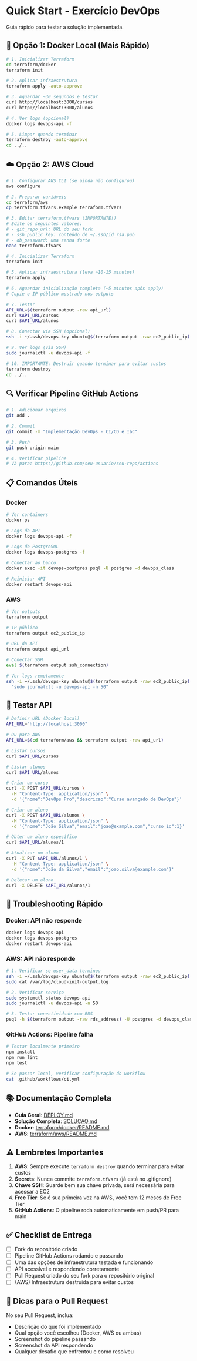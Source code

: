 # Quick Start - Exercício DevOps

Guia rápido para testar a solução implementada.

## 🚀 Opção 1: Docker Local (Mais Rápido)

```bash
# 1. Inicializar Terraform
cd terraform/docker
terraform init

# 2. Aplicar infraestrutura
terraform apply -auto-approve

# 3. Aguardar ~30 segundos e testar
curl http://localhost:3000/cursos
curl http://localhost:3000/alunos

# 4. Ver logs (opcional)
docker logs devops-api -f

# 5. Limpar quando terminar
terraform destroy -auto-approve
cd ../..
```

## ☁️ Opção 2: AWS Cloud

```bash
# 1. Configurar AWS CLI (se ainda não configurou)
aws configure

# 2. Preparar variáveis
cd terraform/aws
cp terraform.tfvars.example terraform.tfvars

# 3. Editar terraform.tfvars (IMPORTANTE!)
# Edite os seguintes valores:
# - git_repo_url: URL do seu fork
# - ssh_public_key: conteúdo de ~/.ssh/id_rsa.pub
# - db_password: uma senha forte
nano terraform.tfvars

# 4. Inicializar Terraform
terraform init

# 5. Aplicar infraestrutura (leva ~10-15 minutos)
terraform apply

# 6. Aguardar inicialização completa (~5 minutos após apply)
# Copie o IP público mostrado nos outputs

# 7. Testar
API_URL=$(terraform output -raw api_url)
curl $API_URL/cursos
curl $API_URL/alunos

# 8. Conectar via SSH (opcional)
ssh -i ~/.ssh/devops-key ubuntu@$(terraform output -raw ec2_public_ip)

# 9. Ver logs (via SSH)
sudo journalctl -u devops-api -f

# 10. IMPORTANTE: Destruir quando terminar para evitar custos
terraform destroy
cd ../..
```

## 🔍 Verificar Pipeline GitHub Actions

```bash
# 1. Adicionar arquivos
git add .

# 2. Commit
git commit -m "Implementação DevOps - CI/CD e IaC"

# 3. Push
git push origin main

# 4. Verificar pipeline
# Vá para: https://github.com/seu-usuario/seu-repo/actions
```

## 📋 Comandos Úteis

### Docker
```bash
# Ver containers
docker ps

# Logs da API
docker logs devops-api -f

# Logs do PostgreSQL
docker logs devops-postgres -f

# Conectar ao banco
docker exec -it devops-postgres psql -U postgres -d devops_class

# Reiniciar API
docker restart devops-api
```

### AWS
```bash
# Ver outputs
terraform output

# IP público
terraform output ec2_public_ip

# URL da API
terraform output api_url

# Conectar SSH
eval $(terraform output ssh_connection)

# Ver logs remotamente
ssh -i ~/.ssh/devops-key ubuntu@$(terraform output -raw ec2_public_ip) \
  "sudo journalctl -u devops-api -n 50"
```

## 🧪 Testar API

```bash
# Definir URL (Docker local)
API_URL="http://localhost:3000"

# Ou para AWS
API_URL=$(cd terraform/aws && terraform output -raw api_url)

# Listar cursos
curl $API_URL/cursos

# Listar alunos
curl $API_URL/alunos

# Criar um curso
curl -X POST $API_URL/cursos \
  -H "Content-Type: application/json" \
  -d '{"nome":"DevOps Pro","descricao":"Curso avançado de DevOps"}'

# Criar um aluno
curl -X POST $API_URL/alunos \
  -H "Content-Type: application/json" \
  -d '{"nome":"João Silva","email":"joao@example.com","curso_id":1}'

# Obter um aluno específico
curl $API_URL/alunos/1

# Atualizar um aluno
curl -X PUT $API_URL/alunos/1 \
  -H "Content-Type: application/json" \
  -d '{"nome":"João da Silva","email":"joao.silva@example.com"}'

# Deletar um aluno
curl -X DELETE $API_URL/alunos/1
```

## 🐛 Troubleshooting Rápido

### Docker: API não responde
```bash
docker logs devops-api
docker logs devops-postgres
docker restart devops-api
```

### AWS: API não responde
```bash
# 1. Verificar se user_data terminou
ssh -i ~/.ssh/devops-key ubuntu@$(terraform output -raw ec2_public_ip)
sudo cat /var/log/cloud-init-output.log

# 2. Verificar serviço
sudo systemctl status devops-api
sudo journalctl -u devops-api -n 50

# 3. Testar conectividade com RDS
psql -h $(terraform output -raw rds_address) -U postgres -d devops_class
```

### GitHub Actions: Pipeline falha
```bash
# Testar localmente primeiro
npm install
npm run lint
npm test

# Se passar local, verificar configuração do workflow
cat .github/workflows/ci.yml
```

## 📚 Documentação Completa

- **Guia Geral**: [DEPLOY.md](DEPLOY.md)
- **Solução Completa**: [SOLUCAO.md](SOLUCAO.md)
- **Docker**: [terraform/docker/README.md](terraform/docker/README.md)
- **AWS**: [terraform/aws/README.md](terraform/aws/README.md)

## ⚠️ Lembretes Importantes

1. **AWS**: Sempre execute `terraform destroy` quando terminar para evitar custos
2. **Secrets**: Nunca commite `terraform.tfvars` (já está no .gitignore)
3. **Chave SSH**: Guarde bem sua chave privada, será necessária para acessar a EC2
4. **Free Tier**: Se é sua primeira vez na AWS, você tem 12 meses de Free Tier
5. **GitHub Actions**: O pipeline roda automaticamente em push/PR para main

## ✅ Checklist de Entrega

- [ ] Fork do repositório criado
- [ ] Pipeline GitHub Actions rodando e passando
- [ ] Uma das opções de infraestrutura testada e funcionando
- [ ] API acessível e respondendo corretamente
- [ ] Pull Request criado do seu fork para o repositório original
- [ ] (AWS) Infraestrutura destruída para evitar custos

## 🎯 Dicas para o Pull Request

No seu Pull Request, inclua:
- Descrição do que foi implementado
- Qual opção você escolheu (Docker, AWS ou ambas)
- Screenshot do pipeline passando
- Screenshot da API respondendo
- Qualquer desafio que enfrentou e como resolveu
